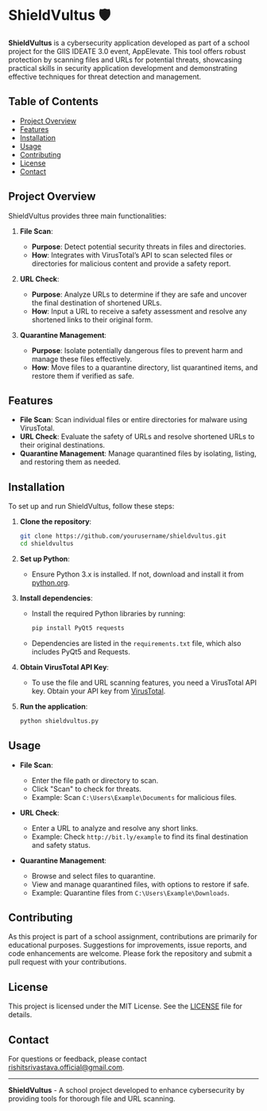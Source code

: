 # ShieldVultus 🛡️

**ShieldVultus** is a cybersecurity application developed as part of a school project for the GIIS IDEATE 3.0 event, AppElevate. This tool offers robust protection by scanning files and URLs for potential threats, showcasing practical skills in security application development and demonstrating effective techniques for threat detection and management.

## Table of Contents

- [Project Overview](#project-overview)
- [Features](#features)
- [Installation](#installation)
- [Usage](#usage)
- [Contributing](#contributing)
- [License](#license)
- [Contact](#contact)

## Project Overview

ShieldVultus provides three main functionalities:

1. **File Scan**: 
   - **Purpose**: Detect potential security threats in files and directories.
   - **How**: Integrates with VirusTotal’s API to scan selected files or directories for malicious content and provide a safety report.

2. **URL Check**:
   - **Purpose**: Analyze URLs to determine if they are safe and uncover the final destination of shortened URLs.
   - **How**: Input a URL to receive a safety assessment and resolve any shortened links to their original form.

3. **Quarantine Management**:
   - **Purpose**: Isolate potentially dangerous files to prevent harm and manage these files effectively.
   - **How**: Move files to a quarantine directory, list quarantined items, and restore them if verified as safe.

## Features

- **File Scan**: Scan individual files or entire directories for malware using VirusTotal.
- **URL Check**: Evaluate the safety of URLs and resolve shortened URLs to their original destinations.
- **Quarantine Management**: Manage quarantined files by isolating, listing, and restoring them as needed.

## Installation

To set up and run ShieldVultus, follow these steps:

1. **Clone the repository**:
    ```bash
    git clone https://github.com/yourusername/shieldvultus.git
    cd shieldvultus
    ```

2. **Set up Python**:
    - Ensure Python 3.x is installed. If not, download and install it from [python.org](https://www.python.org/).

3. **Install dependencies**:
    - Install the required Python libraries by running:
      ```bash
      pip install PyQt5 requests
      ```
    - Dependencies are listed in the `requirements.txt` file, which also includes PyQt5 and Requests.

4. **Obtain VirusTotal API Key**:
    - To use the file and URL scanning features, you need a VirusTotal API key. Obtain your API key from [VirusTotal](https://www.virustotal.com/gui/my-apikey).

5. **Run the application**:
    ```bash
    python shieldvultus.py
    ```

## Usage

- **File Scan**: 
  - Enter the file path or directory to scan.
  - Click "Scan" to check for threats.
  - Example: Scan `C:\Users\Example\Documents` for malicious files.

- **URL Check**: 
  - Enter a URL to analyze and resolve any short links.
  - Example: Check `http://bit.ly/example` to find its final destination and safety status.

- **Quarantine Management**: 
  - Browse and select files to quarantine.
  - View and manage quarantined files, with options to restore if safe.
  - Example: Quarantine files from `C:\Users\Example\Downloads`.

## Contributing

As this project is part of a school assignment, contributions are primarily for educational purposes. Suggestions for improvements, issue reports, and code enhancements are welcome. Please fork the repository and submit a pull request with your contributions.

## License

This project is licensed under the MIT License. See the [LICENSE](LICENSE) file for details.

## Contact

For questions or feedback, please contact [rishitsrivastava.official@gmail.com](mailto:rishitsrivastava.official@gmail.com).

---

**ShieldVultus** - A school project developed to enhance cybersecurity by providing tools for thorough file and URL scanning.

